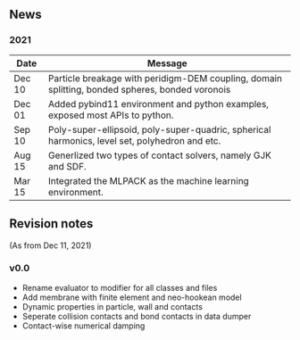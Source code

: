 ## News

### 2021

Date   | Message
------ | -----------------------------------------------------------------
Dec 10 | Particle breakage with peridigm-DEM coupling, domain splitting, bonded spheres, bonded voronois
Dec 01 | Added pybind11 environment and python examples, exposed most APIs to python.
Sep 10 | Poly-super-ellipsoid, poly-super-quadric, spherical harmonics, level set, polyhedron and etc.
Aug 15 | Generlized two types of contact solvers, namely GJK and SDF.
Mar 15 | Integrated the MLPACK as the machine learning environment.

## Revision notes 

(As from Dec 11, 2021)

### v0.0

- Rename evaluator to modifier for all classes and files
- Add membrane with finite element and neo-hookean model
- Dynamic properties in particle, wall and contacts
- Seperate collision contacts and bond contacts in data dumper
- Contact-wise numerical damping